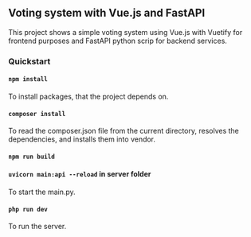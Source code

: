 ## Voting system with Vue.js and FastAPI

This project shows a simple voting system using Vue.js with Vuetify for frontend purposes and FastAPI python scrip for backend services.

### Quickstart

#### `npm install`
To install packages, that the project depends on.

#### `composer install`
To read the composer.json file from the current directory, resolves the dependencies, and installs them into vendor.

#### `npm run build`

#### `uvicorn main:api --reload` in server folder
To start the main.py.

#### `php run dev`
To run the server.
